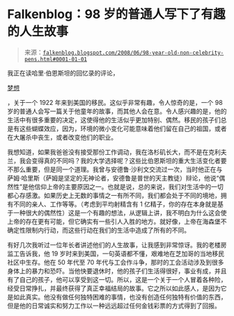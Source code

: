 <!--yml

category: 未分类

日期：2024 年 5 月 12 日 23:17:04

-->

# Falkenblog：98 岁的普通人写下了有趣的人生故事

> 来源：[`falkenblog.blogspot.com/2008/06/98-year-old-non-celebrity-pens.html#0001-01-01`](http://falkenblog.blogspot.com/2008/06/98-year-old-non-celebrity-pens.html#0001-01-01)

我正在读哈里·伯恩斯坦的回忆录的评论，

[梦想](http://www.nytimes.com/2008/05/30/books/30book.html?_r=1&ref=arts&oref=slogin)

，关于一个 1922 年来到美国的移民。这似乎非常有趣，令人惊奇的是，一个 98 岁的普通人会写一篇关于他童年的故事，而其他人会在意。令人感兴趣的是，他的生活中有很多重要的决定，这使得他的生活似乎更加特别、偶然。移民的孩子们总是有这些蝴蝶效应，因为，环境的微小变化可能意味着他们留在自己的祖国，或者在大屠杀中丧生，或者改变他们的职业。

我想知道，如果我爸爸没有接受那份工作调动，我在洛杉矶长大，而不是在克利夫兰，我会变得真的不同吗？我的大学选择呢？这些比伯恩斯坦的重大生活变化者要不那么重要，但是同一个道理。我曾与安德鲁·沙利文交流过一次，当时他正在与萨姆·哈里斯（萨姆是坚定的无神论者，安德鲁是普世的天主教徒）辩论，他说“偶然性”是他信仰上帝的主要原因之一。也就是说，总的来说，我们对生活中的一切都心存感激。如果历史上无数的事情之一有所不同，我们都会处于不同的境地，拥有不同的亲人、工作等等。（考虑到平均射精含有 1 亿精子，你的存在本身就是基于一种很大的偶然性）这是一个有趣的想法，从逻辑上讲，我不明白为什么这会使上帝的存在更有可能，但它确实有一些引人入胜的地方。就好像，上帝在海森堡不确定性限制内行动，而这些行动在我们的生活中造成了所有的不同。

有好几次我听过一位年长者讲述他们的人生故事，让我感到非常惊讶。我的老楼房监工告诉我，他 19 岁时来到美国，一句英语都不懂，艰难地在芝加哥的当地移民社区中生存。他在 50 年代至 70 年代与工会作斗争，那时的工会活动涉及到很多身体上的暴力和恐吓。当他快要退休时，他的孩子们生活得很好，事业有成，并且有了自己的孩子，他可以享受到这一切。所以，这是一个关于一个人冒着各种险，经受日常挣扎，并最终获得了真正幸福结局的故事。它之所以如此感人，是因为它是如此真实。他没有做任何独特困难的事情，也没有创造任何独特有价值的东西，但是他的日常诚实和努力工作以一种远远超过任何金钱彩票的方式得到了回报。
